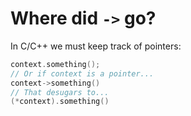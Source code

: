 # Where did `->` go?

In C/C++ we must keep track of pointers:

```c
context.something();
// Or if context is a pointer...
context->something()
// That desugars to...
(*context).something()
```
